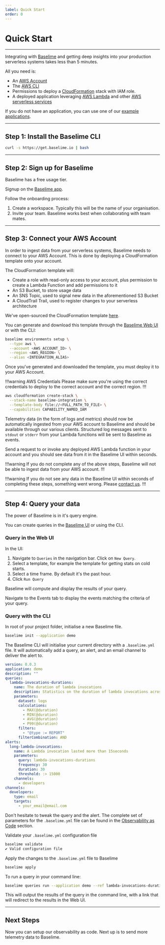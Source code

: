 ```yaml
---
label: Quick Start
order: 0
---
```


# Quick Start

---

Integrating with [Baselime](https://baselime.io) and getting deep insights into your production serverless systems takes less than 5 minutes.

All you need is:
- An [AWS Account](https://aws.amazon.com/)
- The [AWS CLI](https://aws.amazon.com/cli/)
- Permissions to deploy a [CloudFormation](https://aws.amazon.com/cloudformation/) stack with IAM role.
- A deployed application leveraging [AWS Lambda](https://aws.amazon.com/lambda/) and other [AWS serverless services](https://aws.amazon.com/serverless/)

If you do not have an application, you can use one of our [example applications](https://github.com/Baselime/examples).

---

## Step 1: Install the Baselime CLI

```bash # :icon-terminal: terminal
curl -s https://get.baselime.io | bash
```

---

## Step 2: Sign up for Baselime

Baselime has a free usage tier.

Signup on the [Baselime app](https://baselime.io/signup).

Follow the onboarding process:
1. Create a workspace. Typically this will be the name of your organisation.
2. Invite your team. Baselime works best when collaborating with team mates.

---

## Step 3: Connect your AWS Account

In order to ingest data from your serverless systems, Baselime needs to connect to your AWS Account. This is done by deploying a CloudFormation template onto your account.

The CloudFormation template will:
- Create a role with read-only access to your account, plus permission to create a Lambda Function and add permissions to it
- An S3 Bucket, to store usage data
- An SNS Topic, used to signal new data in the aforementioned S3 Bucket
- A CloudTrail Trail, used to register changes to your serverless architecture

We've open-sourced the CloudFormation template [here](../integrations/integration.md).

You can generate and download this template through the [Baselime Web UI](https://baselime.io) or with the CLI:

```bash # :icon-terminal: terminal
baselime environments setup \
  --type aws \
  --account <AWS_ACCOUNT_ID> \
  --region <AWS_REGION> \
  --alias <INTEGRATION_ALIAS>
```

Once you've generated and downloaded the template, you must deploy it to your AWS Account.

!!!warning AWS Credentials
Please make sure you're using the correct credentials to deploy to the correct account and the correct region.
!!!

```bash # :icon-terminal: terminal
aws cloudformation create-stack \
  --stack-name baselime-integration \
  --template-body file://<FULL_PATH_TO_FILE> \
  --capabilities CAPABILITY_NAMED_IAM
```

Telemetry data (in the form of logs and metrics) should now be automatically ingested from your AWS account to Baselime and should be available through our various clients. Structured log messages sent to `stdout` or `stderr` from your Lambda functions will be sent to Baselime as events.

Send a request to or invoke any deployed AWS Lambda function in your account and you should see data from it in the Baselime UI within seconds. 

!!!warning 
If you do not complete any of the above steps, Baselime will not be able to ingest data from your AWS account.
!!!

!!!warning 
If you do not see any data in the Baselime UI within seconds of completing these steps, something went wrong. Please [contact us](mailto:support@baselime.io).
!!!

---

## Step 4: Query your data

The power of Baselime is in it's query engine.

You can create queries in the [Baselime UI](https://baselime.io) or using the CLI.

### Query in the Web UI

In the UI:
1. Navigate to `Queries` in the navigation bar. Click on `New Query`.
2. Select a template, for example the template for getting stats on cold starts.
3. Select a time frame. By default it's the past hour.
4. Click `Run Query`

Baselime will compute and display the results of your query.

Navigate to the Events tab to display the events matching the criteria of your query.

### Query with the CLI

In root of your project folder, initialise a new Baselime file.

```bash # :icon-terminal: terminal
baselime init --application demo
```

The Baselime CLI will initialise your current directory with a `.baselime.yml` file. It will automatically add a query, an alert, and an email channel to deliver the alert to. 

```yaml # :icon-code: .baselime.yml
version: 0.0.3
application: demo
description: ""
queries:
  lambda-invocations-durations:
    name: The duration of lambda invocations
    description: Statistics on the duration of lambda invocations across the stack
    parameters:
      dataset: logs
      calculations:
        - MAX(@duration)
        - MIN(@duration)
        - AVG(@duration)
        - P99(@duration)
      filters:
        - "@type := REPORT"
      filterCombination: AND
alerts:
  long-lambda-invocations:
    name: A Lambda invocation lasted more than 15seconds
    parameters:
      query: lambda-invocations-durations
      frequency: 30
      duration: 30
      threshold: :> 15000
    channels:
      - developers
channels:
  developers:
    type: email
    targets:
      - your_email@email.com
```

Don't hesitate to tweak the query and the alert. The complete set of parameters for the `.baselime.yml` file can be found in the [Observability as Code](../observability-as-code/overview.md) section.


Validate your `.baselime.yml` configuration file

```bash # :icon-terminal: terminal
baselime validate
✔ Valid configuration file
```

Apply the changes to the `.baselime.yml` file to Baselime

```bash # :icon-terminal: terminal
baselime apply
```

To run a query in your command line:

```bash # :icon-terminal: terminal
baselime queries run --application demo --ref lambda-invocations-durations
```

This will output the results of the query in the command line, with a link that will redirect to the results in the Web UI.

---

## Next Steps

Now you can setup our observability as code. Next up is to send more telemetry data to Baselime.
